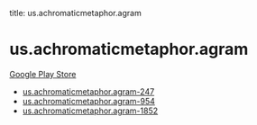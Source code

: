 title: us.achromaticmetaphor.agram
# us.achromaticmetaphor.agram


[Google Play Store](https://play.google.com/store/apps/details?id=us.achromaticmetaphor.agram)


* [us.achromaticmetaphor.agram-247](./us.achromaticmetaphor.agram-247/)
* [us.achromaticmetaphor.agram-954](./us.achromaticmetaphor.agram-954/)
* [us.achromaticmetaphor.agram-1852](./us.achromaticmetaphor.agram-1852/)